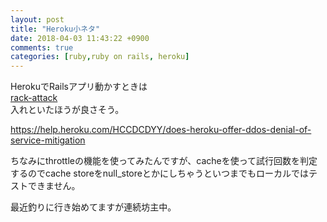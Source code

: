 ```yaml
---
layout: post
title: "Heroku小ネタ"
date: 2018-04-03 11:43:22 +0900
comments: true
categories: [ruby,ruby on rails, heroku]
---
```


HerokuでRailsアプリ動かすときは  
[rack-attack](https://github.com/kickstarter/rack-attack)  
入れといたほうが良さそう。  

https://help.heroku.com/HCCDCDYY/does-heroku-offer-ddos-denial-of-service-mitigation

<!-- more -->    

<script async src="//pagead2.googlesyndication.com/pagead/js/adsbygoogle.js"></script>    
<ins class="adsbygoogle"    
     style="display:block; text-align:center;"    
     data-ad-layout="in-article"    
     data-ad-format="fluid"    
     data-ad-client="ca-pub-7039502723411845"    
     data-ad-slot="8206045005"></ins>    
<script>    
     (adsbygoogle = window.adsbygoogle || []).push({});    
</script>  

ちなみにthrottleの機能を使ってみたんですが、cacheを使って試行回数を判定するのでcache storeをnull_storeとかにしちゃうといつまでもローカルではテストできません。  
  
最近釣りに行き始めてますが連続坊主中。  
